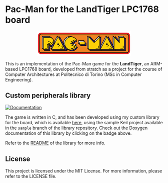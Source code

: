 # Pac-Man for the LandTiger LPC1768 board

<html>
    <p align="center">
        <img src="Assets/Images/pacman.png" alt="Pac-Man Logo" width="300"/>
    </p>
</html>

This is an implementation of the Pac-Man game for the **LandTiger**, an ARM-based LPC1768 board, developed from stratch as a project for the course of Computer Architectures at Politecnico di Torino (MSc in Computer Engineering).

## Custom peripherals library

[![Documentation](https://img.shields.io/badge/docs-GitHub%20Pages-blue)](https://fabcolonna.github.io/polito-cas-landtiger-lib/)

The game is written in C, and has been developed using my custom library for the board, which is available [here](github.com/fabcolonna/polito-cas-landtiger-lib), using the sample Keil project available in the `sample` branch of the library repository. Check out the Doxygen documentation of this library by clicking on the badge above.

Refer to the [README](https://github.com/fabcolonna/polito-cas-landtiger-lib/blob/main/README.md) of the library for more info.

## License

This project is licensed under the MIT License. For more information, please refer to the LICENSE file.
